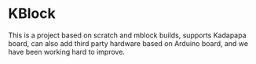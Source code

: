 # KBlock
This is a project based on scratch and mblock builds, supports Kadapapa board, can also add third party hardware based on Arduino board, and we have been working hard to improve.
